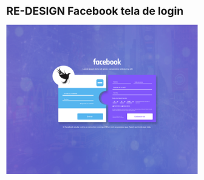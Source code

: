 # RE-DESIGN Facebook tela de login

<img src="https://github.com/EuFreela/re-design-facebook-signin/blob/master/desafio_2.jpg">
